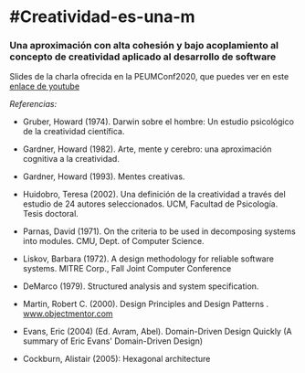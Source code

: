 # #Creatividad-es-una-m
### Una aproximación con alta cohesión y bajo acoplamiento  al concepto de creatividad aplicado al desarrollo de software
Slides de la charla ofrecida en la PEUMConf2020, que puedes ver en este [enlace de youtube](https://www.youtube.com/watch?v=q4kZvWQy9pQ&feature=youtu.be)

*Referencias:*

+ Gruber, Howard (1974). Darwin sobre el hombre: Un estudio psicológico de la creatividad científica.
+ Gardner, Howard (1982).  Arte, mente y cerebro: una aproximación cognitiva a la creatividad. 
+ Gardner, Howard (1993). Mentes creativas. 
+ Huidobro, Teresa (2002). Una definición de la creatividad a través del estudio de 24 autores seleccionados. UCM, Facultad de Psicología. Tesis doctoral.

+ Parnas, David (1971). On the criteria to be used in decomposing systems into modules. CMU, Dept. of Computer Science. 
+ Liskov, Barbara (1972). A design methodology for reliable software systems. MITRE Corp., Fall Joint Computer Conference
+ DeMarco (1979). Structured analysis and system specification.
+ Martin, Robert C. (2000). Design Principles and Design Patterns . www.objectmentor.com
+ Evans, Eric (2004) (Ed. Avram, Abel). Domain-Driven Design Quickly (A summary of Eric Evans' Domain-Driven Design) 
+ Cockburn, Alistair (2005):  Hexagonal architecture 

